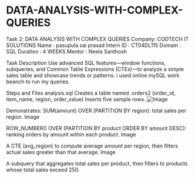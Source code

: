 # DATA-ANALYSIS-WITH-COMPLEX-QUERIES

Task 2: DATA ANALYSIS WITH COMPLEX QUERIES
Company: CODTECH IT SOLUTIONS
Name : pasupula sai prasad
Intern ID : CT04DL115
Domain : SQL
Duration : 4 WEEKS
Mentor : Neela Santhosh

Task Description
Use advanced SQL features—window functions, subqueries, and Common Table Expressions (CTEs)—to analyze a simple sales table and showcase trends or patterns.
i used online mySQL work beanch to run my queries.

Steps and Files
analysis.sql
Creates a table named .orders2 (order_id, item_name, region, order_value) 
Inserts five sample rows.
![Image](https://github.com/user-attachments/assets/fd49b356-734a-4cdd-bc19-58e11617f229)


Demonstrates:
SUM(amount) OVER (PARTITION BY region): total sales per region.
Image

ROW_NUMBER() OVER (PARTITION BY product ORDER BY amount DESC): ranking orders by amount within each product.
Image

A CTE (avg_region) to compute average amount per region, then filters actual sales greater than that average.
Image

A subquery that aggregates total sales per product, then filters to products whose total sales exceed 250.
